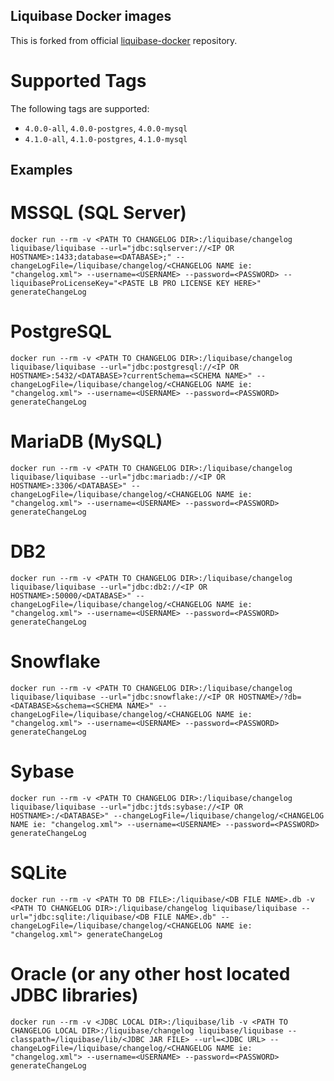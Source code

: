 
## Liquibase Docker images

This is forked from official [liquibase-docker](https://github.com/liquibase/docker) repository.

# Supported Tags

The following tags are supported:

-	`4.0.0-all`, `4.0.0-postgres`, `4.0.0-mysql`
-	`4.1.0-all`, `4.1.0-postgres`, `4.1.0-mysql`

## Examples

# MSSQL (SQL Server)

`docker run --rm -v <PATH TO CHANGELOG DIR>:/liquibase/changelog liquibase/liquibase --url="jdbc:sqlserver://<IP OR HOSTNAME>:1433;database=<DATABASE>;" --changeLogFile=/liquibase/changelog/<CHANGELOG NAME ie: "changelog.xml"> --username=<USERNAME> --password=<PASSWORD> --liquibaseProLicenseKey="<PASTE LB PRO LICENSE KEY HERE>" generateChangeLog`

# PostgreSQL

`docker run --rm -v <PATH TO CHANGELOG DIR>:/liquibase/changelog liquibase/liquibase --url="jdbc:postgresql://<IP OR HOSTNAME>:5432/<DATABASE>?currentSchema=<SCHEMA NAME>" --changeLogFile=/liquibase/changelog/<CHANGELOG NAME ie: "changelog.xml"> --username=<USERNAME> --password=<PASSWORD> generateChangeLog`

# MariaDB (MySQL)

`docker run --rm -v <PATH TO CHANGELOG DIR>:/liquibase/changelog liquibase/liquibase --url="jdbc:mariadb://<IP OR HOSTNAME>:3306/<DATABASE>" --changeLogFile=/liquibase/changelog/<CHANGELOG NAME ie: "changelog.xml"> --username=<USERNAME> --password=<PASSWORD> generateChangeLog`

# DB2

`docker run --rm -v <PATH TO CHANGELOG DIR>:/liquibase/changelog liquibase/liquibase --url="jdbc:db2://<IP OR HOSTNAME>:50000/<DATABASE>" --changeLogFile=/liquibase/changelog/<CHANGELOG NAME ie: "changelog.xml"> --username=<USERNAME> --password=<PASSWORD> generateChangeLog`

# Snowflake

`docker run --rm -v <PATH TO CHANGELOG DIR>:/liquibase/changelog liquibase/liquibase --url="jdbc:snowflake://<IP OR HOSTNAME>/?db=<DATABASE>&schema=<SCHEMA NAME>" --changeLogFile=/liquibase/changelog/<CHANGELOG NAME ie: "changelog.xml"> --username=<USERNAME> --password=<PASSWORD> generateChangeLog`

# Sybase

`docker run --rm -v <PATH TO CHANGELOG DIR>:/liquibase/changelog liquibase/liquibase --url="jdbc:jtds:sybase://<IP OR HOSTNAME>:/<DATABASE>" --changeLogFile=/liquibase/changelog/<CHANGELOG NAME ie: "changelog.xml"> --username=<USERNAME> --password=<PASSWORD> generateChangeLog`

# SQLite

`docker run --rm -v <PATH TO DB FILE>:/liquibase/<DB FILE NAME>.db -v <PATH TO CHANGELOG DIR>:/liquibase/changelog liquibase/liquibase --url="jdbc:sqlite:/liquibase/<DB FILE NAME>.db" --changeLogFile=/liquibase/changelog/<CHANGELOG NAME ie: "changelog.xml"> generateChangeLog`

# Oracle (or any other host located JDBC libraries)

`docker run --rm -v <JDBC LOCAL DIR>:/liquibase/lib -v <PATH TO CHANGELOG LOCAL DIR>:/liquibase/changelog liquibase/liquibase --classpath=/liquibase/lib/<JDBC JAR FILE> --url=<JDBC URL> --changeLogFile=/liquibase/changelog/<CHANGELOG NAME ie: "changelog.xml"> --username=<USERNAME> --password=<PASSWORD> generateChangeLog`
